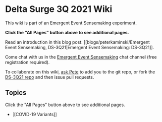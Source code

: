 # Delta Surge 3Q 2021 Wiki

This wiki is part of an Emergent Event Sensemaking experiment.

**Click the "All Pages" button above to see additional pages.**

Read an introduction in this blog post: [[blogs/peterkaminski/Emergent Event Sensemaking, DS-3Q21|Emergent Event Sensemaking: DS-3Q21]].

Come chat with us in the [Emergent Event Sensemaking](https://chat.collectivesensecommons.org/agora/channels/emergent-event-sensemaking) chat channel (free registration required).

To collaborate on this wiki, [ask Pete](mailto:kaminski@istori.com) to add you to the git repo, or fork the [DS-3Q21 repo](https://github.com/Emergent-Event-Sensemaking/DS-3Q21) and then issue pull requests.

## Topics

Click the "All Pages" button above to see additional pages.

- [[COVID-19 Variants]]

